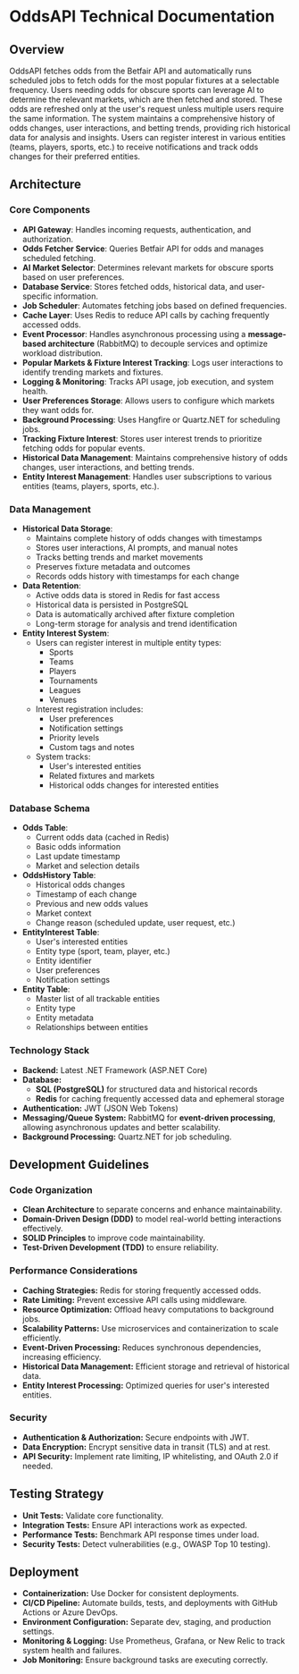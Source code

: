 # OddsAPI Technical Documentation

## Overview

OddsAPI fetches odds from the Betfair API and automatically runs scheduled jobs to fetch odds for the most popular fixtures at a selectable frequency. Users needing odds for obscure sports can leverage AI to determine the relevant markets, which are then fetched and stored. These odds are refreshed only at the user's request unless multiple users require the same information. The system maintains a comprehensive history of odds changes, user interactions, and betting trends, providing rich historical data for analysis and insights. Users can register interest in various entities (teams, players, sports, etc.) to receive notifications and track odds changes for their preferred entities.

## Architecture

### Core Components

- **API Gateway**: Handles incoming requests, authentication, and authorization.  
- **Odds Fetcher Service**: Queries Betfair API for odds and manages scheduled fetching.  
- **AI Market Selector**: Determines relevant markets for obscure sports based on user preferences.  
- **Database Service**: Stores fetched odds, historical data, and user-specific information.  
- **Job Scheduler**: Automates fetching jobs based on defined frequencies.  
- **Cache Layer**: Uses Redis to reduce API calls by caching frequently accessed odds.  
- **Event Processor**: Handles asynchronous processing using a **message-based architecture** (RabbitMQ) to decouple services and optimize workload distribution.  
- **Popular Markets & Fixture Interest Tracking**: Logs user interactions to identify trending markets and fixtures.  
- **Logging & Monitoring**: Tracks API usage, job execution, and system health.  
- **User Preferences Storage**: Allows users to configure which markets they want odds for.  
- **Background Processing**: Uses Hangfire or Quartz.NET for scheduling jobs.  
- **Tracking Fixture Interest**: Stores user interest trends to prioritize fetching odds for popular events.  
- **Historical Data Management**: Maintains comprehensive history of odds changes, user interactions, and betting trends.
- **Entity Interest Management**: Handles user subscriptions to various entities (teams, players, sports, etc.).

### Data Management

- **Historical Data Storage**: 
  - Maintains complete history of odds changes with timestamps
  - Stores user interactions, AI prompts, and manual notes
  - Tracks betting trends and market movements
  - Preserves fixture metadata and outcomes
  - Records odds history with timestamps for each change
- **Data Retention**:
  - Active odds data is stored in Redis for fast access
  - Historical data is persisted in PostgreSQL
  - Data is automatically archived after fixture completion
  - Long-term storage for analysis and trend identification
- **Entity Interest System**:
  - Users can register interest in multiple entity types:
    - Sports
    - Teams
    - Players
    - Tournaments
    - Leagues
    - Venues
  - Interest registration includes:
    - User preferences
    - Notification settings
    - Priority levels
    - Custom tags and notes
  - System tracks:
    - User's interested entities
    - Related fixtures and markets
    - Historical odds changes for interested entities

### Database Schema

- **Odds Table**:
  - Current odds data (cached in Redis)
  - Basic odds information
  - Last update timestamp
  - Market and selection details
- **OddsHistory Table**:
  - Historical odds changes
  - Timestamp of each change
  - Previous and new odds values
  - Market context
  - Change reason (scheduled update, user request, etc.)
- **EntityInterest Table**:
  - User's interested entities
  - Entity type (sport, team, player, etc.)
  - Entity identifier
  - User preferences
  - Notification settings
- **Entity Table**:
  - Master list of all trackable entities
  - Entity type
  - Entity metadata
  - Relationships between entities

### Technology Stack

- **Backend:** Latest .NET Framework (ASP.NET Core)  
- **Database:**  
  - **SQL (PostgreSQL)** for structured data and historical records
  - **Redis** for caching frequently accessed data and ephemeral storage  
- **Authentication:** JWT (JSON Web Tokens)  
- **Messaging/Queue System:** RabbitMQ for **event-driven processing**, allowing asynchronous updates and better scalability.  
- **Background Processing:** Quartz.NET for job scheduling.

## Development Guidelines

### Code Organization

- **Clean Architecture** to separate concerns and enhance maintainability.  
- **Domain-Driven Design (DDD)** to model real-world betting interactions effectively.  
- **SOLID Principles** to improve code maintainability.  
- **Test-Driven Development (TDD)** to ensure reliability.

### Performance Considerations

- **Caching Strategies:** Redis for storing frequently accessed odds.  
- **Rate Limiting:** Prevent excessive API calls using middleware.  
- **Resource Optimization:** Offload heavy computations to background jobs.  
- **Scalability Patterns:** Use microservices and containerization to scale efficiently.  
- **Event-Driven Processing:** Reduces synchronous dependencies, increasing efficiency.
- **Historical Data Management:** Efficient storage and retrieval of historical data.
- **Entity Interest Processing:** Optimized queries for user's interested entities.

### Security

- **Authentication & Authorization:** Secure endpoints with JWT.  
- **Data Encryption:** Encrypt sensitive data in transit (TLS) and at rest.  
- **API Security:** Implement rate limiting, IP whitelisting, and OAuth 2.0 if needed.

## Testing Strategy

- **Unit Tests:** Validate core functionality.  
- **Integration Tests:** Ensure API interactions work as expected.  
- **Performance Tests:** Benchmark API response times under load.  
- **Security Tests:** Detect vulnerabilities (e.g., OWASP Top 10 testing).

## Deployment

- **Containerization:** Use Docker for consistent deployments.  
- **CI/CD Pipeline:** Automate builds, tests, and deployments with GitHub Actions or Azure DevOps.  
- **Environment Configuration:** Separate dev, staging, and production settings.  
- **Monitoring & Logging:** Use Prometheus, Grafana, or New Relic to track system health and failures.  
- **Job Monitoring:** Ensure background tasks are executing correctly.